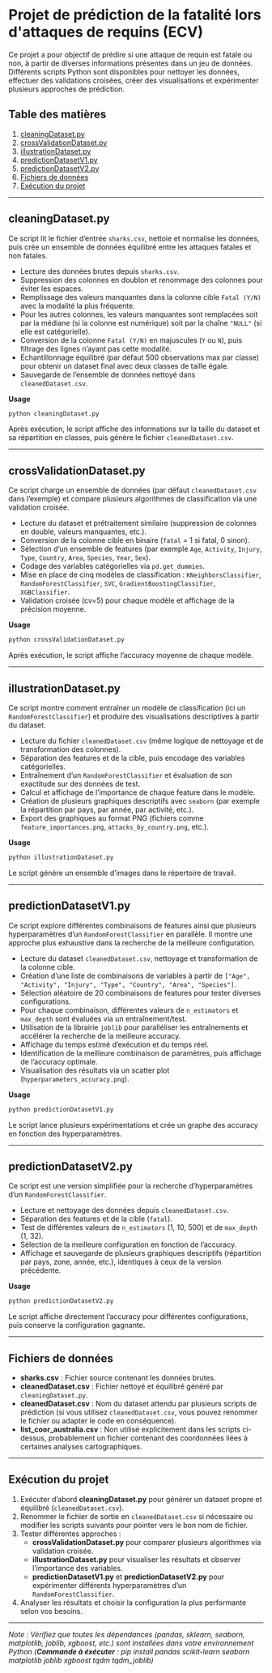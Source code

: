 # Projet de prédiction de la fatalité lors d'attaques de requins (ECV)

Ce projet a pour objectif de prédire si une attaque de requin est fatale ou non, à partir de diverses informations présentes dans un jeu de données. Différents scripts Python sont disponibles pour nettoyer les données, effectuer des validations croisées, créer des visualisations et expérimenter plusieurs approches de prédiction.

## Table des matières

1. [cleaningDataset.py](https://chatgpt.com/c/67c1717e-f094-800e-addb-6714a5e38a26?model=o1#cleaningdatasetpy)
2. [crossValidationDataset.py](https://chatgpt.com/c/67c1717e-f094-800e-addb-6714a5e38a26?model=o1#crossvalidationdatasetpy)
3. [illustrationDataset.py](https://chatgpt.com/c/67c1717e-f094-800e-addb-6714a5e38a26?model=o1#illustrationdatasetpy)
4. [predictionDatasetV1.py](https://chatgpt.com/c/67c1717e-f094-800e-addb-6714a5e38a26?model=o1#predictiondatasetv1py)
5. [predictionDatasetV2.py](https://chatgpt.com/c/67c1717e-f094-800e-addb-6714a5e38a26?model=o1#predictiondatasetv2py)
6. [Fichiers de données](https://chatgpt.com/c/67c1717e-f094-800e-addb-6714a5e38a26?model=o1#fichiers-de-donn%C3%A9es)
7. [Exécution du projet](https://chatgpt.com/c/67c1717e-f094-800e-addb-6714a5e38a26?model=o1#ex%C3%A9cution-du-projet)

---

## cleaningDataset.py

Ce script lit le fichier d’entrée `sharks.csv`, nettoie et normalise les données, puis crée un ensemble de données équilibré entre les attaques fatales et non fatales.

* Lecture des données brutes depuis `sharks.csv`.
* Suppression des colonnes en doublon et renommage des colonnes pour éviter les espaces.
* Remplissage des valeurs manquantes dans la colonne cible `Fatal (Y/N)` avec la modalité la plus fréquente.
* Pour les autres colonnes, les valeurs manquantes sont remplacées soit par la médiane (si la colonne est numérique) soit par la chaîne `"NULL"` (si elle est catégorielle).
* Conversion de la colonne `Fatal (Y/N)` en majuscules (`Y` ou `N`), puis filtrage des lignes n’ayant pas cette modalité.
* Échantillonnage équilibré (par défaut 500 observations max par classe) pour obtenir un dataset final avec deux classes de taille égale.
* Sauvegarde de l’ensemble de données nettoyé dans `cleanedDataset.csv`.

**Usage**

```bash
python cleaningDataset.py
```

Après exécution, le script affiche des informations sur la taille du dataset et sa répartition en classes, puis génère le fichier `cleanedDataset.csv`.

---

## crossValidationDataset.py

Ce script charge un ensemble de données (par défaut `cleanedDataset.csv` dans l’exemple) et compare plusieurs algorithmes de classification via une validation croisée.

* Lecture du dataset et prétraitement similaire (suppression de colonnes en double, valeurs manquantes, etc.).
* Conversion de la colonne cible en binaire (`fatal` = 1 si fatal, 0 sinon).
* Sélection d’un ensemble de features (par exemple `Age`, `Activity`, `Injury`, `Type`, `Country`, `Area`, `Species`, `Year`, `Sex`).
* Codage des variables catégorielles via `pd.get_dummies`.
* Mise en place de cinq modèles de classification : `KNeighborsClassifier`, `RandomForestClassifier`, `SVC`, `GradientBoostingClassifier`, `XGBClassifier`.
* Validation croisée (cv=5) pour chaque modèle et affichage de la précision moyenne.

**Usage**

```bash
python crossValidationDataset.py
```

Après exécution, le script affiche l’accuracy moyenne de chaque modèle.

---

## illustrationDataset.py

Ce script montre comment entraîner un modèle de classification (ici un `RandomForestClassifier`) et produire des visualisations descriptives à partir du dataset.

* Lecture du fichier `cleanedDataset.csv` (même logique de nettoyage et de transformation des colonnes).
* Séparation des features et de la cible, puis encodage des variables catégorielles.
* Entraînement d’un `RandomForestClassifier` et évaluation de son exactitude sur des données de test.
* Calcul et affichage de l’importance de chaque feature dans le modèle.
* Création de plusieurs graphiques descriptifs avec `seaborn` (par exemple la répartition par pays, par année, par activité, etc.).
* Export des graphiques au format PNG (fichiers comme `feature_importances.png`, `attacks_by_country.png`, etc.).

**Usage**

```bash
python illustrationDataset.py
```

Le script génère un ensemble d’images dans le répertoire de travail.

---

## predictionDatasetV1.py

Ce script explore différentes combinaisons de features ainsi que plusieurs hyperparamètres d’un `RandomForestClassifier` en parallèle. Il montre une approche plus exhaustive dans la recherche de la meilleure configuration.

* Lecture du dataset `cleanedDataset.csv`, nettoyage et transformation de la colonne cible.
* Création d’une liste de combinaisons de variables à partir de `["Age", "Activity", "Injury", "Type", "Country", "Area", "Species"]`.
* Sélection aléatoire de 20 combinaisons de features pour tester diverses configurations.
* Pour chaque combinaison, différentes valeurs de `n_estimators` et `max_depth` sont évaluées via un entraînement/test.
* Utilisation de la librairie `joblib` pour paralléliser les entraînements et accélérer la recherche de la meilleure accuracy.
* Affichage du temps estimé d’exécution et du temps réel.
* Identification de la meilleure combinaison de paramètres, puis affichage de l’accuracy optimale.
* Visualisation des résultats via un scatter plot (`hyperparameters_accuracy.png`).

**Usage**

```bash
python predictionDatasetV1.py
```

Le script lance plusieurs expérimentations et crée un graphe des accuracy en fonction des hyperparamètres.

---

## predictionDatasetV2.py

Ce script est une version simplifiée pour la recherche d’hyperparamètres d’un `RandomForestClassifier`.

* Lecture et nettoyage des données depuis `cleanedDataset.csv`.
* Séparation des features et de la cible (`fatal`).
* Test de différentes valeurs de `n_estimators` (1, 10, 500) et de `max_depth` (1, 32).
* Sélection de la meilleure configuration en fonction de l’accuracy.
* Affichage et sauvegarde de plusieurs graphiques descriptifs (répartition par pays, zone, année, etc.), identiques à ceux de la version précédente.

**Usage**

```bash
python predictionDatasetV2.py
```

Le script affiche directement l’accuracy pour différentes configurations, puis conserve la configuration gagnante.

---

## Fichiers de données

* **sharks.csv** : Fichier source contenant les données brutes.
* **cleanedDataset.csv** : Fichier nettoyé et équilibré généré par `cleaningDataset.py`.
* **cleanedDataset.csv** : Nom du dataset attendu par plusieurs scripts de prédiction (si vous utilisez `cleanedDataset.csv`, vous pouvez renommer le fichier ou adapter le code en conséquence).
* **list_coor_australia.csv** : Non utilisé explicitement dans les scripts ci-dessus, probablement un fichier contenant des coordonnées liées à certaines analyses cartographiques.

---

## Exécution du projet

1. Exécuter d’abord **cleaningDataset.py** pour générer un dataset propre et équilibré (`cleanedDataset.csv`).
2. Renommer le fichier de sortie en `cleanedDataset.csv` si nécessaire ou modifier les scripts suivants pour pointer vers le bon nom de fichier.
3. Tester différentes approches :
   * **crossValidationDataset.py** pour comparer plusieurs algorithmes via validation croisée.
   * **illustrationDataset.py** pour visualiser les résultats et observer l’importance des variables.
   * **predictionDatasetV1.py** et **predictionDatasetV2.py** pour expérimenter différents hyperparamètres d’un `RandomForestClassifier`.
4. Analyser les résultats et choisir la configuration la plus performante selon vos besoins.

---

*Note : Vérifiez que toutes les dépendances (pandas, sklearn, seaborn, matplotlib, joblib, xgboost, etc.) sont installées dans votre environnement Python (**Commande à éxécuter** : pip install pandas scikit-learn seaborn matplotlib joblib xgboost tqdm tqdm_joblib)*
